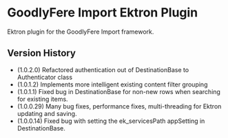 # GoodlyFere Import Ektron Plugin

Ektron plugin for the GoodlyFere Import framework.

## Version History
- (1.0.2.0) Refactored authentication out of DestinationBase to Authenticator class
- (1.0.1.2) Implements more intelligent existing content filter grouping
- (1.0.1.1) Fixed bug in DestinationBase for non-new rows when searching for existing items.
- (1.0.0.29) Many bug fixes, performance fixes, multi-threading for Ektron updating and saving.
- (1.0.0.14) Fixed bug with setting the ek_servicesPath appSetting in DestinationBase.